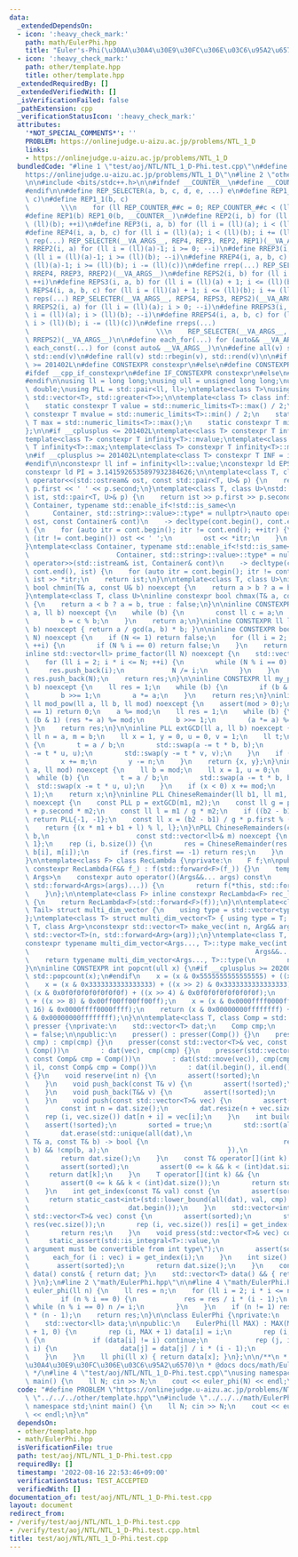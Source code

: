 ```yaml
---
data:
  _extendedDependsOn:
  - icon: ':heavy_check_mark:'
    path: math/EulerPhi.hpp
    title: "Euler's-Phi(\u30AA\u30A4\u30E9\u30FC\u306E\u03C6\u95A2\u6570)"
  - icon: ':heavy_check_mark:'
    path: other/template.hpp
    title: other/template.hpp
  _extendedRequiredBy: []
  _extendedVerifiedWith: []
  _isVerificationFailed: false
  _pathExtension: cpp
  _verificationStatusIcon: ':heavy_check_mark:'
  attributes:
    '*NOT_SPECIAL_COMMENTS*': ''
    PROBLEM: https://onlinejudge.u-aizu.ac.jp/problems/NTL_1_D
    links:
    - https://onlinejudge.u-aizu.ac.jp/problems/NTL_1_D
  bundledCode: "#line 1 \"test/aoj/NTL/NTL_1_D-Phi.test.cpp\"\n#define PROBLEM \"\
    https://onlinejudge.u-aizu.ac.jp/problems/NTL_1_D\"\n#line 2 \"other/template.hpp\"\
    \n\n#include <bits/stdc++.h>\n\n#ifndef __COUNTER__\n#define __COUNTER__ __LINE__\n\
    #endif\n\n#define REP_SELECTER(a, b, c, d, e, ...) e\n#define REP1_0(b, c) REP1_1(b,\
    \ c)\n#define REP1_1(b, c)                                                   \
    \        \\\n    for (ll REP_COUNTER_##c = 0; REP_COUNTER_##c < (ll)(b); ++REP_COUNTER_##c)\n\
    #define REP1(b) REP1_0(b, __COUNTER__)\n#define REP2(i, b) for (ll i = 0; i <\
    \ (ll)(b); ++i)\n#define REP3(i, a, b) for (ll i = (ll)(a); i < (ll)(b); ++i)\n\
    #define REP4(i, a, b, c) for (ll i = (ll)(a); i < (ll)(b); i += (ll)(c))\n#define\
    \ rep(...) REP_SELECTER(__VA_ARGS__, REP4, REP3, REP2, REP1)(__VA_ARGS__)\n#define\
    \ RREP2(i, a) for (ll i = (ll)(a)-1; i >= 0; --i)\n#define RREP3(i, a, b) for\
    \ (ll i = (ll)(a)-1; i >= (ll)(b); --i)\n#define RREP4(i, a, b, c) for (ll i =\
    \ (ll)(a)-1; i >= (ll)(b); i -= (ll)(c))\n#define rrep(...) REP_SELECTER(__VA_ARGS__,\
    \ RREP4, RREP3, RREP2)(__VA_ARGS__)\n#define REPS2(i, b) for (ll i = 1; i <= (ll)(b);\
    \ ++i)\n#define REPS3(i, a, b) for (ll i = (ll)(a) + 1; i <= (ll)(b); ++i)\n#define\
    \ REPS4(i, a, b, c) for (ll i = (ll)(a) + 1; i <= (ll)(b); i += (ll)(c))\n#define\
    \ reps(...) REP_SELECTER(__VA_ARGS__, REPS4, REPS3, REPS2)(__VA_ARGS__)\n#define\
    \ RREPS2(i, a) for (ll i = (ll)(a); i > 0; --i)\n#define RREPS3(i, a, b) for (ll\
    \ i = (ll)(a); i > (ll)(b); --i)\n#define RREPS4(i, a, b, c) for (ll i = (ll)(a);\
    \ i > (ll)(b); i -= (ll)(c))\n#define rreps(...)                             \
    \                                \\\n    REP_SELECTER(__VA_ARGS__, RREPS4, RREPS3,\
    \ RREPS2)(__VA_ARGS__)\n\n#define each_for(...) for (auto&& __VA_ARGS__)\n#define\
    \ each_const(...) for (const auto& __VA_ARGS__)\n\n#define all(v) std::begin(v),\
    \ std::end(v)\n#define rall(v) std::rbegin(v), std::rend(v)\n\n#if __cplusplus\
    \ >= 201402L\n#define CONSTEXPR constexpr\n#else\n#define CONSTEXPR\n#endif\n\n\
    #ifdef __cpp_if_constexpr\n#define IF_CONSTEXPR constexpr\n#else\n#define IF_CONSTEXPR\n\
    #endif\n\nusing ll = long long;\nusing ull = unsigned long long;\nusing ld = long\
    \ double;\nusing PLL = std::pair<ll, ll>;\ntemplate<class T>\nusing prique = std::priority_queue<T,\
    \ std::vector<T>, std::greater<T>>;\n\ntemplate<class T> class infinity {\npublic:\n\
    \    static constexpr T value = std::numeric_limits<T>::max() / 2;\n    static\
    \ constexpr T mvalue = std::numeric_limits<T>::min() / 2;\n    static constexpr\
    \ T max = std::numeric_limits<T>::max();\n    static constexpr T min = std::numeric_limits<T>::min();\n\
    };\n\n#if __cplusplus <= 201402L\ntemplate<class T> constexpr T infinity<T>::value;\n\
    template<class T> constexpr T infinity<T>::mvalue;\ntemplate<class T> constexpr\
    \ T infinity<T>::max;\ntemplate<class T> constexpr T infinity<T>::min;\n#endif\n\
    \n#if __cplusplus >= 201402L\ntemplate<class T> constexpr T INF = infinity<T>::value;\n\
    #endif\n\nconstexpr ll inf = infinity<ll>::value;\nconstexpr ld EPS = 1e-8;\n\
    constexpr ld PI = 3.1415926535897932384626;\n\ntemplate<class T, class U>\nstd::ostream&\
    \ operator<<(std::ostream& ost, const std::pair<T, U>& p) {\n    return ost <<\
    \ p.first << ' ' << p.second;\n}\ntemplate<class T, class U>\nstd::istream& operator>>(std::istream&\
    \ ist, std::pair<T, U>& p) {\n    return ist >> p.first >> p.second;\n}\n\ntemplate<class\
    \ Container, typename std::enable_if<!std::is_same<\n                        \
    \      Container, std::string>::value>::type* = nullptr>\nauto operator<<(std::ostream&\
    \ ost, const Container& cont)\n    -> decltype(cont.begin(), cont.end(), ost)\
    \ {\n    for (auto itr = cont.begin(); itr != cont.end(); ++itr) {\n        if\
    \ (itr != cont.begin()) ost << ' ';\n        ost << *itr;\n    }\n    return ost;\n\
    }\ntemplate<class Container, typename std::enable_if<!std::is_same<\n        \
    \                      Container, std::string>::value>::type* = nullptr>\nauto\
    \ operator>>(std::istream& ist, Container& cont)\n    -> decltype(cont.begin(),\
    \ cont.end(), ist) {\n    for (auto itr = cont.begin(); itr != cont.end(); ++itr)\
    \ ist >> *itr;\n    return ist;\n}\n\ntemplate<class T, class U>\ninline constexpr\
    \ bool chmin(T& a, const U& b) noexcept {\n    return a > b ? a = b, true : false;\n\
    }\ntemplate<class T, class U>\ninline constexpr bool chmax(T& a, const U& b) noexcept\
    \ {\n    return a < b ? a = b, true : false;\n}\n\ninline CONSTEXPR ll gcd(ll\
    \ a, ll b) noexcept {\n    while (b) {\n        const ll c = a;\n        a = b;\n\
    \        b = c % b;\n    }\n    return a;\n}\ninline CONSTEXPR ll lcm(ll a, ll\
    \ b) noexcept { return a / gcd(a, b) * b; }\n\ninline CONSTEXPR bool is_prime(ll\
    \ N) noexcept {\n    if (N <= 1) return false;\n    for (ll i = 2; i * i <= N;\
    \ ++i) {\n        if (N % i == 0) return false;\n    }\n    return true;\n}\n\
    inline std::vector<ll> prime_factor(ll N) noexcept {\n    std::vector<ll> res;\n\
    \    for (ll i = 2; i * i <= N; ++i) {\n        while (N % i == 0) {\n       \
    \     res.push_back(i);\n            N /= i;\n        }\n    }\n    if (N != 1)\
    \ res.push_back(N);\n    return res;\n}\n\ninline CONSTEXPR ll my_pow(ll a, ll\
    \ b) noexcept {\n    ll res = 1;\n    while (b) {\n        if (b & 1) res *= a;\n\
    \        b >>= 1;\n        a *= a;\n    }\n    return res;\n}\ninline CONSTEXPR\
    \ ll mod_pow(ll a, ll b, ll mod) noexcept {\n    assert(mod > 0);\n    if (mod\
    \ == 1) return 0;\n    a %= mod;\n    ll res = 1;\n    while (b) {\n        if\
    \ (b & 1) (res *= a) %= mod;\n        b >>= 1;\n        (a *= a) %= mod;\n   \
    \ }\n    return res;\n}\n\ninline PLL extGCD(ll a, ll b) noexcept {\n    const\
    \ ll n = a, m = b;\n    ll x = 1, y = 0, u = 0, v = 1;\n    ll t;\n    while (b)\
    \ {\n        t = a / b;\n        std::swap(a -= t * b, b);\n        std::swap(x\
    \ -= t * u, u);\n        std::swap(y -= t * v, v);\n    }\n    if (x < 0) {\n\
    \        x += m;\n        y -= n;\n    }\n    return {x, y};\n}\ninline ll mod_inv(ll\
    \ a, ll mod) noexcept {\n    ll b = mod;\n    ll x = 1, u = 0;\n    ll t;\n  \
    \  while (b) {\n        t = a / b;\n        std::swap(a -= t * b, b);\n      \
    \  std::swap(x -= t * u, u);\n    }\n    if (x < 0) x += mod;\n    assert(a ==\
    \ 1);\n    return x;\n}\ninline PLL ChineseRemainder(ll b1, ll m1, ll b2, ll m2)\
    \ noexcept {\n    const PLL p = extGCD(m1, m2);\n    const ll g = p.first * m1\
    \ + p.second * m2;\n    const ll l = m1 / g * m2;\n    if ((b2 - b1) % g != 0)\
    \ return PLL{-1, -1};\n    const ll x = (b2 - b1) / g * p.first % (m2 / g);\n\
    \    return {(x * m1 + b1 + l) % l, l};\n}\nPLL ChineseRemainders(const std::vector<ll>&\
    \ b,\n                      const std::vector<ll>& m) noexcept {\n    PLL res{0,\
    \ 1};\n    rep (i, b.size()) {\n        res = ChineseRemainder(res.first, res.second,\
    \ b[i], m[i]);\n        if (res.first == -1) return res;\n    }\n    return res;\n\
    }\n\ntemplate<class F> class RecLambda {\nprivate:\n    F f;\n\npublic:\n    explicit\
    \ constexpr RecLambda(F&& f_) : f(std::forward<F>(f_)) {}\n    template<class...\
    \ Args>\n    constexpr auto operator()(Args&&... args) const\n        -> decltype(f(*this,\
    \ std::forward<Args>(args)...)) {\n        return f(*this, std::forward<Args>(args)...);\n\
    \    }\n};\n\ntemplate<class F> inline constexpr RecLambda<F> rec_lambda(F&& f)\
    \ {\n    return RecLambda<F>(std::forward<F>(f));\n}\n\ntemplate<class Head, class...\
    \ Tail> struct multi_dim_vector {\n    using type = std::vector<typename multi_dim_vector<Tail...>::type>;\n\
    };\ntemplate<class T> struct multi_dim_vector<T> { using type = T; };\n\ntemplate<class\
    \ T, class Arg>\nconstexpr std::vector<T> make_vec(int n, Arg&& arg) {\n    return\
    \ std::vector<T>(n, std::forward<Arg>(arg));\n}\ntemplate<class T, class... Args>\n\
    constexpr typename multi_dim_vector<Args..., T>::type make_vec(int n,\n      \
    \                                                         Args&&... args) {\n\
    \    return typename multi_dim_vector<Args..., T>::type(\n        n, make_vec<T>(std::forward<Args>(args)...));\n\
    }\n\ninline CONSTEXPR int popcnt(ull x) {\n#if __cplusplus >= 202002L\n    return\
    \ std::popcount(x);\n#endif\n    x = (x & 0x5555555555555555) + ((x >> 1) & 0x5555555555555555);\n\
    \    x = (x & 0x3333333333333333) + ((x >> 2) & 0x3333333333333333);\n    x =\
    \ (x & 0x0f0f0f0f0f0f0f0f) + ((x >> 4) & 0x0f0f0f0f0f0f0f0f);\n    x = (x & 0x00ff00ff00ff00ff)\
    \ + ((x >> 8) & 0x00ff00ff00ff00ff);\n    x = (x & 0x0000ffff0000ffff) + ((x >>\
    \ 16) & 0x0000ffff0000ffff);\n    return (x & 0x00000000ffffffff) + ((x >> 32)\
    \ & 0x00000000ffffffff);\n}\n\ntemplate<class T, class Comp = std::less<T>> class\
    \ presser {\nprivate:\n    std::vector<T> dat;\n    Comp cmp;\n    bool sorted\
    \ = false;\n\npublic:\n    presser() : presser(Comp()) {}\n    presser(const Comp&\
    \ cmp) : cmp(cmp) {}\n    presser(const std::vector<T>& vec, const Comp& cmp =\
    \ Comp())\n        : dat(vec), cmp(cmp) {}\n    presser(std::vector<T>&& vec,\
    \ const Comp& cmp = Comp())\n        : dat(std::move(vec)), cmp(cmp) {}\n    presser(std::initializer_list<T>\
    \ il, const Comp& cmp = Comp())\n        : dat(il.begin(), il.end()), cmp(cmp)\
    \ {}\n    void reserve(int n) {\n        assert(!sorted);\n        dat.reserve(n);\n\
    \    }\n    void push_back(const T& v) {\n        assert(!sorted);\n        dat.push_back(v);\n\
    \    }\n    void push_back(T&& v) {\n        assert(!sorted);\n        dat.push_back(std::move(v));\n\
    \    }\n    void push(const std::vector<T>& vec) {\n        assert(!sorted);\n\
    \        const int n = dat.size();\n        dat.resize(n + vec.size());\n    \
    \    rep (i, vec.size()) dat[n + i] = vec[i];\n    }\n    int build() {\n    \
    \    assert(!sorted);\n        sorted = true;\n        std::sort(all(dat), cmp);\n\
    \        dat.erase(std::unique(all(dat),\n                              [&](const\
    \ T& a, const T& b) -> bool {\n                                  return !cmp(a,\
    \ b) && !cmp(b, a);\n                              }),\n                  dat.end());\n\
    \        return dat.size();\n    }\n    const T& operator[](int k) const& {\n\
    \        assert(sorted);\n        assert(0 <= k && k < (int)dat.size());\n   \
    \     return dat[k];\n    }\n    T operator[](int k) && {\n        assert(sorted);\n\
    \        assert(0 <= k && k < (int)dat.size());\n        return std::move(dat[k]);\n\
    \    }\n    int get_index(const T& val) const {\n        assert(sorted);\n   \
    \     return static_cast<int>(std::lower_bound(all(dat), val, cmp) -\n       \
    \                         dat.begin());\n    }\n    std::vector<int> pressed(const\
    \ std::vector<T>& vec) const {\n        assert(sorted);\n        std::vector<int>\
    \ res(vec.size());\n        rep (i, vec.size()) res[i] = get_index(vec[i]);\n\
    \        return res;\n    }\n    void press(std::vector<T>& vec) const {\n   \
    \     static_assert(std::is_integral<T>::value,\n                      \"template\
    \ argument must be convertible from int type\");\n        assert(sorted);\n  \
    \      each_for (i : vec) i = get_index(i);\n    }\n    int size() const {\n \
    \       assert(sorted);\n        return dat.size();\n    }\n    const std::vector<T>&\
    \ data() const& { return dat; }\n    std::vector<T> data() && { return std::move(dat);\
    \ }\n};\n#line 2 \"math/EulerPhi.hpp\"\n\n#line 4 \"math/EulerPhi.hpp\"\n\nll\
    \ euler_phi(ll n) {\n    ll res = n;\n    for (ll i = 2; i * i <= n; ++i) {\n\
    \        if (n % i == 0) {\n            res = res / i * (i - 1);\n           \
    \ while (n % i == 0) n /= i;\n        }\n    }\n    if (n != 1) res = res / n\
    \ * (n - 1);\n    return res;\n}\n\nclass EulerPhi {\nprivate:\n    ll MAX;\n\
    \    std::vector<ll> data;\n\npublic:\n    EulerPhi(ll MAX) : MAX(MAX), data(MAX\
    \ + 1, 0) {\n        rep (i, MAX + 1) data[i] = i;\n        rep (i, 2, MAX + 1)\
    \ {\n            if (data[i] != i) continue;\n            rep (j, i, MAX + 1,\
    \ i) {\n                data[j] = data[j] / i * (i - 1);\n            }\n    \
    \    }\n    }\n    ll phi(ll x) { return data[x]; }\n};\n\n/**\n * @brief Euler's-Phi(\u30AA\
    \u30A4\u30E9\u30FC\u306E\u03C6\u95A2\u6570)\n * @docs docs/math/EulerPhi.md\n\
    \ */\n#line 4 \"test/aoj/NTL/NTL_1_D-Phi.test.cpp\"\nusing namespace std;\nint\
    \ main() {\n    ll N; cin >> N;\n    cout << euler_phi(N) << endl;\n}\n"
  code: "#define PROBLEM \"https://onlinejudge.u-aizu.ac.jp/problems/NTL_1_D\"\n#include\
    \ \"../../../other/template.hpp\"\n#include \"../../../math/EulerPhi.hpp\"\nusing\
    \ namespace std;\nint main() {\n    ll N; cin >> N;\n    cout << euler_phi(N)\
    \ << endl;\n}\n"
  dependsOn:
  - other/template.hpp
  - math/EulerPhi.hpp
  isVerificationFile: true
  path: test/aoj/NTL/NTL_1_D-Phi.test.cpp
  requiredBy: []
  timestamp: '2022-08-16 22:53:46+09:00'
  verificationStatus: TEST_ACCEPTED
  verifiedWith: []
documentation_of: test/aoj/NTL/NTL_1_D-Phi.test.cpp
layout: document
redirect_from:
- /verify/test/aoj/NTL/NTL_1_D-Phi.test.cpp
- /verify/test/aoj/NTL/NTL_1_D-Phi.test.cpp.html
title: test/aoj/NTL/NTL_1_D-Phi.test.cpp
---
```

